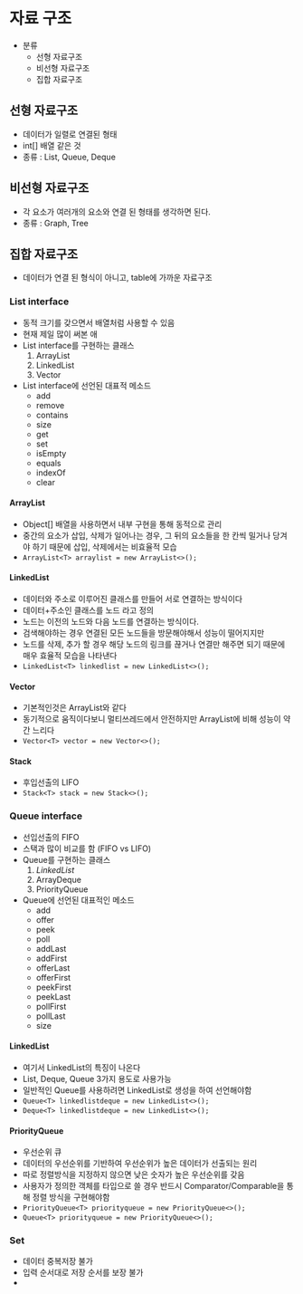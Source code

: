 # 자료 구조
- 분류
  - 선형 자료구조
  - 비선형 자료구조
  - 집합 자료구조

## 선형 자료구조
- 데이터가 일렬로 연결된 형태
- int[] 배열 같은 것
- 종류 : List, Queue, Deque

## 비선형 자료구조
- 각 요소가 여러개의 요소와 연결 된 형태를 생각하면 된다.
- 종류 : Graph, Tree

## 집합 자료구조
- 데이터가 연결 된 형식이 아니고, table에 가까운 자료구조

### List interface
- 동적 크기를 갖으면서 배열처럼 사용할 수 있음
- 현재 제일 많이 써본 애
- List interface를 구현하는 클래스
    1. ArrayList
    2. LinkedList
    3. Vector
- List interface에 선언된 대표적 메소드
  - add
  - remove
  - contains
  - size
  - get
  - set
  - isEmpty
  - equals
  - indexOf
  - clear

#### ArrayList
- Object[] 배열을 사용하면서 내부 구현을 통해 동적으로 관리
- 중간의 요소가 삽입, 삭제가 일어나는 경우, 그 뒤의 요소들을 한 칸씩 밀거나 당겨야 하기 때문에 삽입, 삭제에서는 비효율적 모습
- `ArrayList<T> arraylist = new ArrayList<>();`

#### LinkedList
- 데이터와 주소로 이루어진 클래스를 만들어 서로 연결하는 방식이다
- 데이터+주소인 클래스를 노드 라고 정의
- 노드는 이전의 노드와 다음 노드를 연결하는 방식이다.
- 검색해야하는 경우 연결된 모든 노드들을 방문해야해서 성능이 떨어지지만
- 노드를 삭제, 추가 할 경우 해당 노드의 링크를 끊거나 연결만 해주면 되기 때문에 매우 효율적 모습을 나타낸다
- `LinkedList<T> linkedlist = new LinkedList<>();`

#### Vector
- 기본적인것은 ArrayList와 같다
- 동기적으로 움직이다보니 멀티쓰레드에서 안전하지만 ArrayList에 비해 성능이 약간 느리다
- `Vector<T> vector = new Vector<>();`

#### Stack
- 후입선출의 LIFO
- `Stack<T> stack = new Stack<>();`

### Queue interface
- 선입선출의 FIFO
- 스택과 많이 비교를 함 (FIFO vs LIFO)
- Queue를 구현하는 클래스
  1. *LinkedList*
  2. ArrayDeque
  3. PriorityQueue
- Queue에 선언된 대표적인 메소드
  - add
  - offer   
  - peek
  - poll
  - addLast
  - addFirst
  - offerLast
  - offerFirst
  - peekFirst
  - peekLast
  - pollFirst
  - pollLast
  - size

#### LinkedList
- 여기서 LinkedList의 특징이 나온다
- List, Deque, Queue 3가지 용도로 사용가능
- 일반적인 Queue를 사용하려면 LinkedList로 생성을 하여 선언해야함
- `Queue<T> linkedlistdeque = new LinkedList<>();`
- `Deque<T> linkedlistdeque = new LinkedList<>();`

#### PriorityQueue
- 우선순위 큐
- 데이터의 우선순위를 기반하여 우선순위가 높은 데이터가 선출되는 원리
- 따로 정렬방식을 지정하지 않으면 낮은 숫자가 높은 우선순위를 갖음
- 사용자가 정의한 객체를 타입으로 쓸 경우 반드시 Comparator/Comparable을 통해 정렬 방식을 구현해야함
- `PriorityQueue<T> priorityqueue = new PriorityQueue<>();`
- `Queue<T> priorityqueue = new PriorityQueue<>();`

### Set
- 데이터 중복저장 불가
- 입력 순서대로 저장 순서를 보장 불가
- 